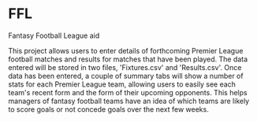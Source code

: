 # FFL
Fantasy Football League aid

This project allows users to enter details of forthcoming Premier League football matches and results for matches that have been 
played.  The data entered will be stored in two files, 'Fixtures.csv' and 'Results.csv'. Once data has been entered,
a couple of summary tabs will show a number of stats for each Premier League team, allowing users to easily see each team's recent
form and the form of their upcoming opponents. This helps managers of fantasy football teams have an idea of which teams are likely
to score goals or not concede goals over the next few weeks.

